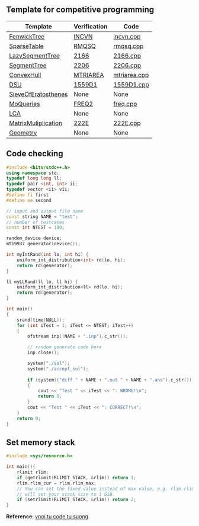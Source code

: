 ## Template for competitive programming

| Template | Verification | Code |
| ----------- | ----------- |------------ |
| [FenwickTree](FenwickTree.h) | [INCVN](https://oj.vnoi.info/problem/incvn) | [incvn.cpp](../online_judge/voj/INCVN/sol.cpp) |
| [SparseTable](SparseTable.h) | [RMQSQ](https://www.spoj.com/problems/RMQSQ/) | [rmqsq.cpp](../online_judge/spoj/RMQSQ/sol.cpp) |
| [LazySegmentTree](LazySegmentTree.h) | [2166](https://cses.fi/problemset/task/2166/) | [2166.cpp](../online_judge/cses/2166/sol.cpp) |
| [SegmentTree](SegmentTree.h) | [2206](https://cses.fi/problemset/task/2206) | [2206.cpp](../online_judge/cses/2206/sol.cpp) |
| [ConvexHull](ConvexHull.h) | [MTRIAREA](https://oj.vnoi.info/problem/mtriarea) | [mtriarea.cpp](../online_judge/voj/MTRIAREA/sol.cpp) |
| [DSU](DSU.h) | [1559D1](https://codeforces.com/contest/1559/problem/D1) | [1559D1.cpp](../online_judge/codeforces/1559D1/sol.cpp) |
| [SieveOfEratosthenes](SieveOfEratosthenes.h) | None | None |
| [MoQueries](MoQueries.h) | [FREQ2](https://www.spoj.com/problems/FREQ2/) | [freq.cpp](../online_judge/spoj/FREQ2/sol.cpp) |
| [LCA](LCA.h)  | None  | None |
| [MatrixMuliplication](MatrixMulti.h) | [222E](https://codeforces.com/problemset/problem/222/E) | [222E.cpp](../online_judge/codeforces/222E/sol.cpp) |
| [Geometry](Geometry.h) | None | None |


## Code checking
```c++
#include <bits/stdc++.h>
using namespace std;
typedef long long ll;
typedef pair <int, int> ii;
typedef vector <ii> vii;
#define fi first
#define se second

// input and output file name
const string NAME = "test";
// number of testcases
const int NTEST = 100;

random_device device;
mt19937 generator(device());

int myIntRand(int lo, int hi) {
    uniform_int_distribution<int> rd(lo, hi);
    return rd(generator);
}

ll myLLRand(ll lo, ll hi) {
    uniform_int_distribution<ll> rd(lo, hi);
    return rd(generator);
}

int main()
{
    srand(time(NULL));
    for (int iTest = 1; iTest <= NTEST; iTest++)
    {
        ofstream inp((NAME + ".inp").c_str());

        // random generate code here
        inp.close();

        system("./sol");
        system("./accept_sol");
        
        if (system(("diff " + NAME + ".out " + NAME + ".ans").c_str()) != 0)
        {
            cout << "Test " << iTest << ": WRONG!\n";
            return 0;
        }
        cout << "Test " << iTest << ": CORRECT!\n";
    }
    return 0;
}
```

## Set memory stack
```c++
#include <sys/resource.h>

int main(){
    rlimit rlim;
    if (getrlimit(RLIMIT_STACK, &rlim)) return 1;
    rlim.rlim_cur = rlim.rlim_max;
    // You can set the fixed value instead of max value, e.g. rlim.rlim_cur = 1024 * 1024 * 1024
    // will set your stack size to 1 GiB
    if (setrlimit(RLIMIT_STACK, &rlim)) return 2;
}
```

**Reference**: [vnoi tu code tu suong](https://vnoi.info/wiki/algo/skill/viet-trinh-cham.md)